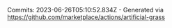 Commits: 2023-06-26T05:10:52.834Z - Generated via https://github.com/marketplace/actions/artificial-grass
<br>
